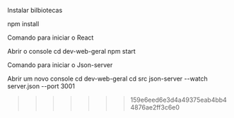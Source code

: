 Instalar bilbiotecas

npm install

Comando para iniciar o React

Abrir o console
cd dev-web-geral
npm start

Comando para iniciar o Json-server

Abrir um novo console
cd dev-web-geral
cd src
json-server --watch server.json --port 3001
>>>>>>> 159e6eed6e3d4a49375eab4bb44876ae2ff3c6e0
